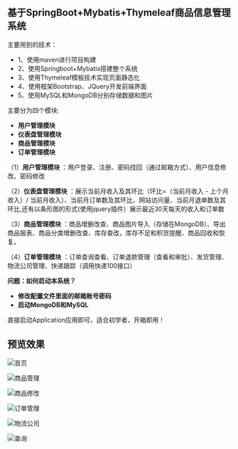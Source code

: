 ## 基于SpringBoot+Mybatis+Thymeleaf商品信息管理系统

主要用到的技术：
- 1、使用maven进行项目构建 
- 2、使用Springboot+Mybatis搭建整个系统 
- 3、使用Thymeleaf模板技术实现页面静态化
- 4、使用框架Bootstrap、JQuery开发前端界面  
- 5、使用MySQL和MongoDB分别存储数据和图片

主要分为四个模块:

- **用户管理模块** 
- **仪表盘管理模块** 
- **商品管理模块** 
- **订单管理模块** 

（1）**用户管理模块** 
：用户登录、注册、密码找回（通过邮箱方式）、用户信息修改、密码修改

（2）**仪表盘管理模块**
：展示当前月收入及其环比（环比=（当前月收入 - 上个月收入）/ 当前月收入）、当前月订单数及其环比、网站访问量、当前月退单数及其环比,还有以条形图的形式(使用jquery插件）展示最近30天每天的收入和订单数

（3）**商品管理模块**
：商品增删改查、商品图片导入（存储在MongoDB）、导出商品报表、商品分类增删改查、库存查改，库存不足和积货提醒、商品回收和恢复。

（4）**订单管理模块**
：订单查询查看、订单退款管理（查看和审批）、发货管理、物流公司管理、快递跟踪（调用快递100接口）

**问题：如何启动本系统？**

- **修改配置文件里面的邮箱账号密码** 
- **启动MongoDB和MySQL** 

直接启动Application应用即可，适合初学者，开箱即用！


## 预览效果
![首页](https://github.com/zaiyunduan123/jesper_shop/blob/master/src/main/resources/static/img/shop-image/board.png)

![商品管理](https://github.com/zaiyunduan123/jesper_shop/blob/master/src/main/resources/static/img/shop-image/item.png)

![商品修改](https://github.com/zaiyunduan123/jesper_shop/blob/master/src/main/resources/static/img/shop-image/edit.png)

![订单管理](https://github.com/zaiyunduan123/jesper_shop/blob/master/src/main/resources/static/img/shop-image/order.png)

![物流公司](https://github.com/zaiyunduan123/jesper_shop/blob/master/src/main/resources/static/img/shop-image/kuaidi.png)

![查询](https://github.com/zaiyunduan123/jesper_shop/blob/master/src/main/resources/static/img/shop-image/search.png)
